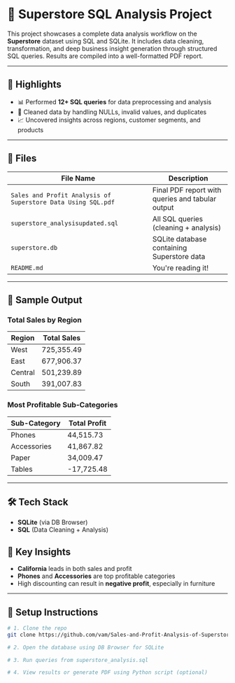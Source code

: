 # 🛒 Superstore SQL Analysis Project

This project showcases a complete data analysis workflow on the **Superstore** dataset using SQL and SQLite. It includes data cleaning, transformation, and deep business insight generation through structured SQL queries. Results are compiled into a well-formatted PDF report.

---

## 📌 Highlights

- 📊 Performed **12+ SQL queries** for data preprocessing and analysis
- 🧹 Cleaned data by handling NULLs, invalid values, and duplicates
- 📈 Uncovered insights across regions, customer segments, and products


---

## 📁 Files

| File Name                                                    | Description                                      |
|--------------------------------------------------------------|--------------------------------------------------|
| `Sales and Profit Analysis of Superstore Data Using SQL.pdf` | Final PDF report with queries and tabular output |
| `superstore_analysisupdated.sql`                             | All SQL queries (cleaning + analysis)            |
| `superstore.db`                                              | SQLite database containing Superstore data       |
| `README.md`                                                  | You're reading it!                               |

---

## 🔎 Sample Output

### Total Sales by Region

| Region  | Total Sales |
|---------|-------------|
| West    | 725,355.49  |
| East    | 677,906.37  |
| Central | 501,239.89  |
| South   | 391,007.83  |

### Most Profitable Sub-Categories

| Sub-Category | Total Profit |
|--------------|--------------|
| Phones       | 44,515.73    |
| Accessories  | 41,867.82    |
| Paper        | 34,009.47    |
| Tables       | -17,725.48   |

---

## 🛠️ Tech Stack

- **SQLite** (via DB Browser)
- **SQL** (Data Cleaning + Analysis)


## 🧠 Key Insights

- **California** leads in both sales and profit
- **Phones** and **Accessories** are top profitable categories
- High discounting can result in **negative profit**, especially in furniture

---

## 📌 Setup Instructions

```bash
# 1. Clone the repo
git clone https://github.com/vam/Sales-and-Profit-Analysis-of-Superstore-Data-Using-SQL.git

# 2. Open the database using DB Browser for SQLite

# 3. Run queries from superstore_analysis.sql

# 4. View results or generate PDF using Python script (optional)
